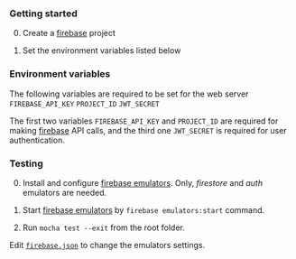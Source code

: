 ### Getting started

0. Create a [firebase](https://firebase.google.com/) project

1. Set the environment variables listed below

### Environment variables 

The following variables are required to be set for the web server 
 `FIREBASE_API_KEY`
 `PROJECT_ID`
 `JWT_SECRET`
 
 The first two variables  `FIREBASE_API_KEY` and `PROJECT_ID` are required for making [firebase](https://firebase.google.com/) API calls, and the third one `JWT_SECRET` is required for user authentication. 
 
 ### Testing
 
 0. Install and configure [firebase emulators](https://firebase.google.com/docs/emulator-suite/install_and_configure). Only, *firestore* and *auth* emulators are needed.

 1. Start [firebase emulators](https://firebase.google.com/docs/emulator-suite) by `firebase emulators:start` command.
 
 1. Run `mocha test --exit` from the root folder.

Edit [`firebase.json`](https://github.com/rfulekjames/restaurant/blob/main/webserver/firebase.json) to change the emulators settings.
